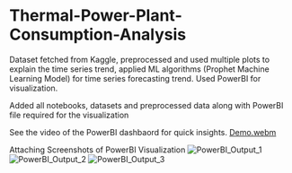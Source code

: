 # Thermal-Power-Plant-Consumption-Analysis

Dataset fetched from Kaggle, preprocessed and used multiple
plots to explain the time series trend, applied ML algorithms (Prophet Machine Learning Model) for time series forecasting trend.
Used PowerBI for visualization.

Added all notebooks, datasets and preprocessed data along with PowerBI file required for the visualization

See the video of the PowerBI dashbaord for quick insights.
[Demo.webm](https://github.com/sumit10300203/Thermal-Power-Plant-Consumption-Analysis/assets/66067910/009edf5f-925e-43f6-817b-a192bdd5a5fa)

Attaching Screenshots of PowerBI Visualization
![PowerBI_Output_1](https://github.com/sumit10300203/Thermal-Power-Plant-Consumption-Analysis/assets/66067910/4d4bf15a-8eef-4da3-8975-af3da9d22b1c)
![PowerBI_Output_2](https://github.com/sumit10300203/Thermal-Power-Plant-Consumption-Analysis/assets/66067910/33fab84b-6f36-4b6c-9e88-267684b21966)
![PowerBI_Output_3](https://github.com/sumit10300203/Thermal-Power-Plant-Consumption-Analysis/assets/66067910/4d1b6754-6bfe-4555-b46d-f19fd3014ce0)
